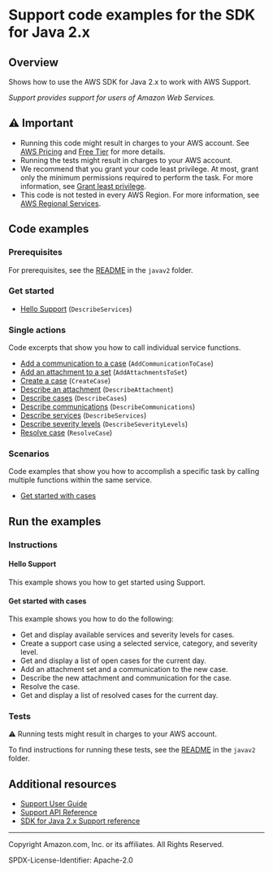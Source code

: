 <!--Generated by WRITEME on 2023-09-12 00:35:10.311856 (UTC)-->
# Support code examples for the SDK for Java 2.x

## Overview

Shows how to use the AWS SDK for Java 2.x to work with AWS Support.

<!--custom.overview.start-->
<!--custom.overview.end-->

*Support provides support for users of Amazon Web Services.*

## ⚠ Important

* Running this code might result in charges to your AWS account. See [AWS Pricing](https://aws.amazon.com/pricing/?aws-products-pricing.sort-by=item.additionalFields.productNameLowercase&aws-products-pricing.sort-order=asc&awsf.Free%20Tier%20Type=*all&awsf.tech-category=*all) and [Free Tier](https://aws.amazon.com/free/?all-free-tier.sort-by=item.additionalFields.SortRank&all-free-tier.sort-order=asc&awsf.Free%20Tier%20Types=*all&awsf.Free%20Tier%20Categories=*all) for more details.
* Running the tests might result in charges to your AWS account.
* We recommend that you grant your code least privilege. At most, grant only the minimum permissions required to perform the task. For more information, see [Grant least privilege](https://docs.aws.amazon.com/IAM/latest/UserGuide/best-practices.html#grant-least-privilege).
* This code is not tested in every AWS Region. For more information, see [AWS Regional Services](https://aws.amazon.com/about-aws/global-infrastructure/regional-product-services).

<!--custom.important.start-->
<!--custom.important.end-->

## Code examples

### Prerequisites

For prerequisites, see the [README](../../README.md#Prerequisites) in the `javav2` folder.


<!--custom.prerequisites.start-->
<!--custom.prerequisites.end-->


### Get started

* [Hello Support](src/main/java/com/example/support/HelloSupport.java#L21) (`DescribeServices`)

### Single actions

Code excerpts that show you how to call individual service functions.

* [Add a communication to a case](src/main/java/com/example/support/SupportScenario.java#L254) (`AddCommunicationToCase`)
* [Add an attachment to a set](src/main/java/com/example/support/SupportScenario.java#L276) (`AddAttachmentsToSet`)
* [Create a case](src/main/java/com/example/support/SupportScenario.java#L332) (`CreateCase`)
* [Describe an attachment](src/main/java/com/example/support/SupportScenario.java#L207) (`DescribeAttachment`)
* [Describe cases](src/main/java/com/example/support/SupportScenario.java#L303) (`DescribeCases`)
* [Describe communications](src/main/java/com/example/support/SupportScenario.java#L224) (`DescribeCommunications`)
* [Describe services](src/main/java/com/example/support/SupportScenario.java#L383) (`DescribeServices`)
* [Describe severity levels](src/main/java/com/example/support/SupportScenario.java#L358) (`DescribeSeverityLevels`)
* [Resolve case](src/main/java/com/example/support/SupportScenario.java#L190) (`ResolveCase`)

### Scenarios

Code examples that show you how to accomplish a specific task by calling multiple
functions within the same service.

* [Get started with cases](src/main/java/com/example/support/SupportScenario.java)

## Run the examples

### Instructions


<!--custom.instructions.start-->
<!--custom.instructions.end-->

#### Hello Support

This example shows you how to get started using Support.



#### Get started with cases

This example shows you how to do the following:

* Get and display available services and severity levels for cases.
* Create a support case using a selected service, category, and severity level.
* Get and display a list of open cases for the current day.
* Add an attachment set and a communication to the new case.
* Describe the new attachment and communication for the case.
* Resolve the case.
* Get and display a list of resolved cases for the current day.

<!--custom.scenario_prereqs.support_Scenario_GetStartedSupportCases.start-->
<!--custom.scenario_prereqs.support_Scenario_GetStartedSupportCases.end-->


<!--custom.scenarios.support_Scenario_GetStartedSupportCases.start-->
<!--custom.scenarios.support_Scenario_GetStartedSupportCases.end-->

### Tests

⚠ Running tests might result in charges to your AWS account.


To find instructions for running these tests, see the [README](../../README.md#Tests)
in the `javav2` folder.



<!--custom.tests.start-->
<!--custom.tests.end-->

## Additional resources

* [Support User Guide](https://docs.aws.amazon.com/awssupport/latest/user/getting-started.html)
* [Support API Reference](https://docs.aws.amazon.com/awssupport/latest/APIReference/welcome.html)
* [SDK for Java 2.x Support reference](https://sdk.amazonaws.com/java/api/latest/software/amazon/awssdk/services/support/package-summary.html)

<!--custom.resources.start-->
<!--custom.resources.end-->

---

Copyright Amazon.com, Inc. or its affiliates. All Rights Reserved.

SPDX-License-Identifier: Apache-2.0